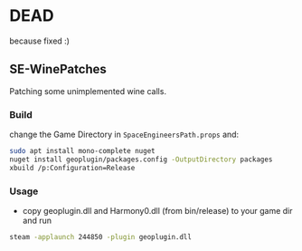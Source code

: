 # DEAD
because fixed :)

## SE-WinePatches
Patching some unimplemented wine calls.


### Build

change the Game Directory in `SpaceEngineersPath.props` and:

```sh
sudo apt install mono-complete nuget
nuget install geoplugin/packages.config -OutputDirectory packages
xbuild /p:Configuration=Release
```

### Usage

* copy geoplugin.dll and Harmony0.dll (from bin/release) to your game dir and run
```sh
steam -applaunch 244850 -plugin geoplugin.dll
```
